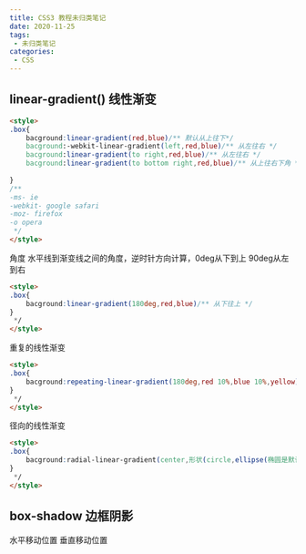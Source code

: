 ```yaml
---
title: CSS3 教程未归类笔记
date: 2020-11-25
tags:
 - 未归类笔记
categories: 
 - CSS
---
```


## linear-gradient() 线性渐变
```html
<style>
.box{
    bacground:linear-gradient(red,blue)/** 默认从上往下*/
    bacground:-webkit-linear-gradient(left,red,blue)/** 从左往右 */
    bacground:linear-gradient(to right,red,blue)/** 从左往右 */
    bacground:linear-gradient(to bottom right,red,blue)/** 从上往右下角 */
    
} 
/** 
-ms- ie
-webkit- google safari
-moz- firefox
-o opera
 */
</style>
```
角度 水平线到渐变线之间的角度，逆时针方向计算，0deg从下到上 90deg从左到右
```html
<style>
.box{
    bacground:linear-gradient(180deg,red,blue)/** 从下往上 */
} 
 */
</style>
```
重复的线性渐变
```html
<style>
.box{
    bacground:repeating-linear-gradient(180deg,red 10%,blue 10%,yellow)/** 从下往上 */
} 
 */
</style>
```
径向的线性渐变
```html
<style>
.box{
    bacground:radial-linear-gradient(center,形状(circle,ellipse(椭圆是默认值)), 大小,开始的颜色,结束的颜色)/** 从下往上 */
} 
 */
</style>
```


## box-shadow 边框阴影
水平移动位置
垂直移动位置